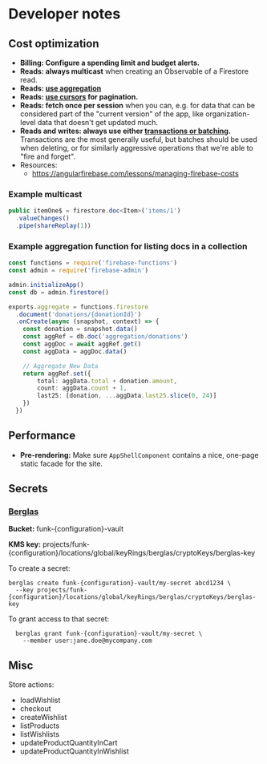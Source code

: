 # Developer notes

## Cost optimization

- **Billing: Configure a spending limit and budget alerts.**
- **Reads: always multicast** when creating an Observable of a Firestore read.
- **Reads: [use aggregation](https://firebase.google.com/docs/firestore/solutions/aggregation)**
- **Reads: [use cursors](https://firebase.google.com/docs/firestore/query-data/query-cursors) for pagination.**
- **Reads: fetch once per session** when you can, e.g. for data that can be considered part
of the "current version" of the app, like organization-level data that doesn't get updated much.
- **Reads and writes: always use either [transactions or batching](https://firebase.google.com/docs/firestore/manage-data/transactions).**
Transactions are the most generally useful, but batches should be used when deleting, or
for similarly aggressive operations that we're able to "fire and forget".
- Resources:
  - https://angularfirebase.com/lessons/managing-firebase-costs

### Example multicast
```ts
public itemOne$ = firestore.doc<Item>('items/1')
  .valueChanges()
  .pipe(shareReplay(1))
```

### Example aggregation function for listing docs in a collection
```ts
const functions = require('firebase-functions')
const admin = require('firebase-admin')

admin.initializeApp()
const db = admin.firestore()

exports.aggregate = functions.firestore
  .document('donations/{donationId}')
  .onCreate(async (snapshot, context) => {
    const donation = snapshot.data()
    const aggRef = db.doc('aggregation/donations')
    const aggDoc = await aggRef.get()
    const aggData = aggDoc.data()

    // Aggregate New Data
    return aggRef.set({
        total: aggData.total + donation.amount,
        count: aggData.count + 1,
        last25: [donation, ...aggData.last25.slice(0, 24)]
    })
  })
```

## Performance

- **Pre-rendering:** Make sure `AppShellComponent` contains a nice, one-page static
facade for the site.

## Secrets

### [Berglas](https://github.com/GoogleCloudPlatform/berglas)

**Bucket:** funk-{configuration}-vault

**KMS key:** projects/funk-{configuration}/locations/global/keyRings/berglas/cryptoKeys/berglas-key

To create a secret:

```
berglas create funk-{configuration}-vault/my-secret abcd1234 \
  --key projects/funk-{configuration}/locations/global/keyRings/berglas/cryptoKeys/berglas-key
```

To grant access to that secret:

```
  berglas grant funk-{configuration}-vault/my-secret \
    --member user:jane.doe@mycompany.com
```

## Misc

Store actions:

- loadWishlist
- checkout
- createWishlist
- listProducts
- listWishlists
- updateProductQuantityInCart
- updateProductQuantityInWishlist

